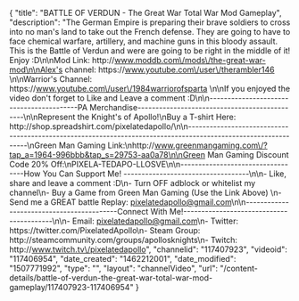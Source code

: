 {
    "title": "BATTLE OF VERDUN - The Great War Total War Mod Gameplay",
    "description": "The German Empire is preparing their brave soldiers to cross into no man's land to take out the French defense.  They are going to have to face chemical warfare, artillery, and machine guns in this bloody assault.  This is the Battle of Verdun and were are going to be right in the middle of it! Enjoy :D\n\nMod Link: http:\/\/www.moddb.com\/mods\/the-great-war-mod\n\nAlex's channel: https:\/\/www.youtube.com\/user\/therambler146 \n\nWarrior's Channel: https:\/\/www.youtube.com\/user\/1984warriorofsparta \n\nIf you enjoyed the video don't forget to Like and Leave a comment :D\n\n-----------------------------------------PA Merchandise----------------------------------------------\n\nRepresent the Knight's of Apollo!\nBuy a T-shirt Here: http:\/\/shop.spreadshirt.com\/pixelatedapollo\/\n\n---------------------------------------------------------------------------------------------------------------\nGreen Man Gaming Link:\nhttp:\/\/www.greenmangaming.com\/?tap_a=1964-996bbb&tap_s=29753-aa0a78\n\nGreen Man Gaming Discount Code 20% Off:\nPIXELA-TEDAPO-LLOSVE\n\n----------------------------------How You Can Support Me! -----------------------------------\n\n- Like, share and leave a comment :D\n- Turn OFF adblock or whitelist my channel\n- Buy a Game from Green Man Gaming (Use the Link Above) \n- Send me a GREAT battle Replay: pixelatedapollo@gmail.com\n\n------------------------------------------Connect With Me!-----------------------------------------\n\n- Email: pixelatedapollo@gmail.com\n- Twitter: https:\/\/twitter.com\/PixelatedApollo\n- Steam Group:  http:\/\/steamcommunity.com\/groups\/apollosknights\n- Twitch: http:\/\/www.twitch.tv\/pixelatedapollo",
    "channelid": "117407923",
    "videoid": "117406954",
    "date_created": "1462212001",
    "date_modified": "1507771992",
    "type": "",
    "layout": "channelVideo",
    "url": "\/content-details\/battle-of-verdun-the-great-war-total-war-mod-gameplay\/117407923-117406954"
}